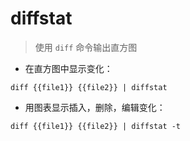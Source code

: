 # diffstat

> 使用 `diff` 命令输出直方图

- 在直方图中显示变化：

`diff {{file1}} {{file2}} | diffstat`

- 用图表显示插入，删除，编辑变化：

`diff {{file1}} {{file2}} | diffstat -t`

[#]: contributors: ([琳小梁]，[凝决])